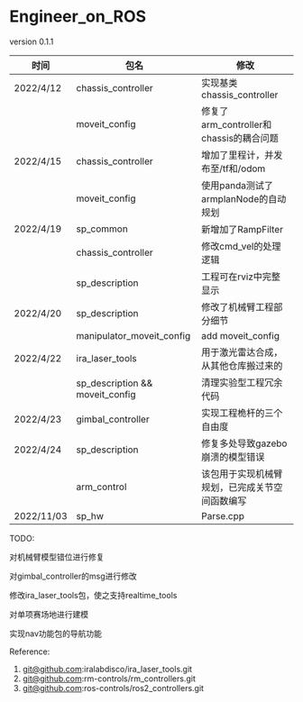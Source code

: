 # Engineer_on_ROS
version 0.1.1

| 时间      | 包名                            | 修改                                           |
| --------- | ------------------------------- | ---------------------------------------------- |
| 2022/4/12 | chassis_controller              | 实现基类chassis_controller                     |
|           | moveit_config                   | 修复了arm_controller和chassis的耦合问题        |
| 2022/4/15 | chassis_controller              | 增加了里程计，并发布至/tf和/odom               |
|           | moveit_config                   | 使用panda测试了armplanNode的自动规划           |
| 2022/4/19 | sp_common                       | 新增加了RampFilter                             |
|           | chassis_controller              | 修改cmd_vel的处理逻辑                          |
|           | sp_description                  | 工程可在rviz中完整显示                         |
| 2022/4/20 | sp_description                  | 修改了机械臂工程部分细节                       |
|           | manipulator_moveit_config       | add moveit_config                              |
| 2022/4/22 | ira_laser_tools                 | 用于激光雷达合成，从其他仓库搬过来的           |
|           | sp_description && moveit_config | 清理实验型工程冗余代码                         |
| 2022/4/23 | gimbal_controller               | 实现工程桅杆的三个自由度                       |
| 2022/4/24 | sp_description                  | 修复多处导致gazebo崩溃的模型错误               |
|           | arm_control                     | 该包用于实现机械臂规划，已完成关节空间函数编写 |
| 2022/11/03| sp_hw                           | Parse.cpp			               |




TODO:

对机械臂模型错位进行修复

对gimbal_controller的msg进行修改

修改ira_laser_tools包，使之支持realtime_tools

对单项赛场地进行建模

实现nav功能包的导航功能



Reference:
1. git@github.com:iralabdisco/ira_laser_tools.git
2. git@github.com:rm-controls/rm_controllers.git
3. git@github.com:ros-controls/ros2_controllers.git
